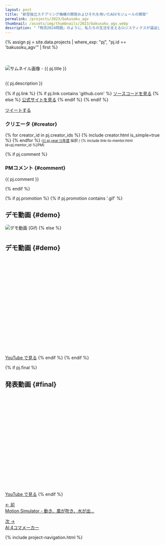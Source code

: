 ```yaml
---
layout: post
title: "新型独立ステアリング機構の開発およびそれを用いたAGVモジュールの開発"
permalink: /projects/2023/bakusoku_agv
thumbnail: /assets/img/thumbnails/2023/bakusoku_agv.webp
description: "「物流2024問題」のように、私たちの生活を支えるロジスティクスが逼迫している中、このPJで開発しているような高速で小回りの効く独立ステアリング機構を搭載したAGVは、物流の効率化に寄与すると期待されます。設計にはトポロジー最適化やモジュラー設計を取り入れるなど工夫しています。"
---
```


{% assign pj = site.data.projects | where_exp: "pj", "pj.id == 'bakusoku_agv'" | first %}

<div style='margin-top: 50px; margin-bottom: 30px;'>
  <img class='top-img lazyload' src='/assets/img/spinner.svg' alt='サムネイル画像 - {{ pj.title }}'
  {% if pj.thumbnail %}    data-src='/assets/img/thumbnails/{{ pj.year }}/{{ pj.thumbnail }}'
  {% else %}               data-src='/assets/img/thumbnails/tbu.webp'
  {% endif %}                 title='{{ pj.title }}' style='border-radius: 6px;' loading='lazy' />
</div>

{{ pj.description }}

<div class='flex'>
  {% if pj.link %}
    {% if pj.link contains 'github.com' %}
       <a href='{{ pj.link }}' target='_blank' class='button'>ソースコードを見る</a>
    {% else %}
       <a href='{{ pj.link }}' target='_blank' class='button'>公式サイトを見る</a>
    {% endif %}
  {% endif %}

  <a href="https://twitter.com/intent/tweet?text={{ pj.title }}&via=MitouJr&hashtags=未踏ジュニア{% if pj.tags %},{{ pj.tags | join: ','}}{% endif %}&related=MitouJr&lang=jp&url={{ site.url }}/projects/{{ pj.year }}/{{ pj.id }}" class="button" target="_blank" rel="noopener">ツイートする</a>
</div>

### クリエータ {#creator}
<p>
  {% for creator_id in pj.creator_ids %}
    {% include creator.html is_simple=true %}
  {% endfor %}
  <small>(<a href='/projects/{{ pj.year }}'>{{ pj.year }}年度</a> 採択 / {% include link-to-mentor.html id=pj.mentor_id %}PM)</small>
</p>

{% if pj.comment %}
### PMコメント {#comment}
<p class="project-comment">{{ pj.comment }}</p>
{% endif %}

{% if pj.promotion %}
{% if pj.promotion contains '.gif' %}
## デモ動画 {#demo}
<img class='top-img lazyload' src='/assets/img/spinner.svg' alt='デモ動画 (Gif)'
     data-src='/assets/img/thumbnails/{{ pj.year }}/{{ pj.promotion }}' loading='lazy'
     style='margin-bottom: 10px; border-radius: 6px;' />
{% else %}
## デモ動画 {#demo}
<div class="youtube">
  <iframe width="560" height="315" class="lazyload" data-src="https://www.youtube.com/embed/{{ pj.promotion }}?rel=0" frameborder="0" allowfullscreen=""></iframe>
</div>
<a href="https://youtu.be/{{ pj.promotion }}" target="_blank" rel="noopener" class="button">YouTube で見る</a>
{% endif %}
{% endif %}

{% if pj.final %}
## 発表動画 {#final}
<div class="youtube">
  <iframe width="560" height="315" class="lazyload" data-src="https://www.youtube.com/embed/{{ pj.final }}?rel=0{% if pj.final_start %}&start={{ pj.final_start }}{% endif %}" frameborder="0" allow="accelerometer; autoplay; clipboard-write; encrypted-media; gyroscope; picture-in-picture" allowfullscreen=""></iframe>
</div>
<a href="https://youtu.be/{{ pj.final }}{% if pj.final_start %}?t={{ pj.final_start }}{% endif %}" target="_blank" rel="noopener" class="button">YouTube で見る</a>
{% endif %}

<nav>
  <p class='nav prev'><a href='motion_simulator' title='Motion Simulator - 動き、風が吹き、水が出て、 VRで360度見渡せる椅子に座って仮想現実やゲーム世界での体験をより臨場感のあるものにするデバイス'>&larr; 前<br>
    Motion Simulator - 動き、風が吹き、水が出...</a></p>
  <p class='nav next'><a href='ai_4koma_maker' title='AI 4コマメーカー'>次 &rarr;<br>
    AI 4コマメーカー</a></p>
</nav>

{% include project-navigation.html %}
